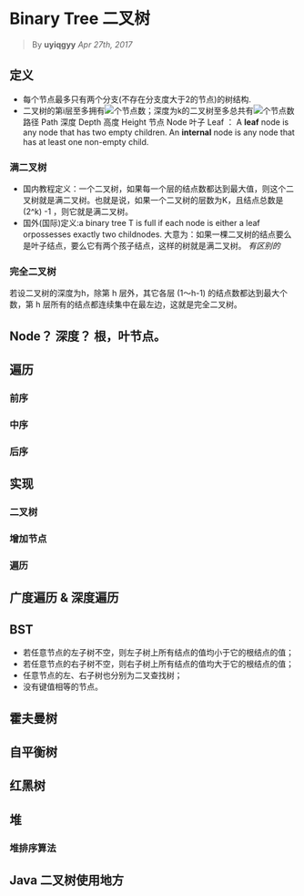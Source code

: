 # Binary Tree 二叉树
> By __uyiqgyy__
> _Apr 27th, 2017_
## 定义
- 每个节点最多只有两个分支(不存在分支度大于2的节点)的树结构.
- 二叉树的第i层至多拥有<img src="http://chart.googleapis.com/chart?cht=tx&chl=$2^{i-1}$" style="border:none;">个节点数；深度为k的二叉树至多总共有<img src="http://chart.googleapis.com/chart?cht=tx&chl=$2^{k%2B1}-1$" style="border:none;">个节点数
路径 Path
深度 Depth
高度 Height
节点 Node
叶子 Leaf ： A __leaf__ node is any node that has two empty children.
An __internal__ node is any node that has at least one non-empty child. 
### 满二叉树
- 国内教程定义：一个二叉树，如果每一个层的结点数都达到最大值，则这个二叉树就是满二叉树。也就是说，如果一个二叉树的层数为K，且结点总数是(2^k) -1 ，则它就是满二叉树。
- 国外(国际)定义:a binary tree T is full if each node is either a leaf orpossesses exactly two childnodes.
大意为：如果一棵二叉树的结点要么是叶子结点，要么它有两个孩子结点，这样的树就是满二叉树。
_有区别的_
### 完全二叉树
若设二叉树的深度为h，除第 h 层外，其它各层 (1～h-1) 的结点数都达到最大个数，第 h 层所有的结点都连续集中在最左边，这就是完全二叉树。
## Node？ 深度？ 根，叶节点。
## 遍历
### 前序
### 中序
### 后序
## 实现
### 二叉树
### 增加节点
### 遍历
## 广度遍历 & 深度遍历
## BST 
- 若任意节点的左子树不空，则左子树上所有结点的值均小于它的根结点的值；
- 若任意节点的右子树不空，则右子树上所有结点的值均大于它的根结点的值；
- 任意节点的左、右子树也分别为二叉查找树；
- 没有键值相等的节点。
## 霍夫曼树
## 自平衡树
## 红黑树
## 堆
### 堆排序算法
## Java 二叉树使用地方

